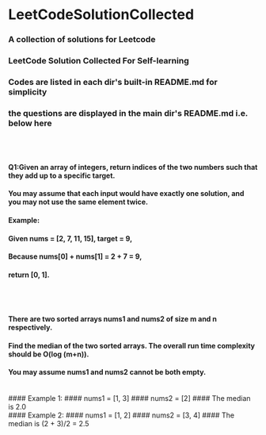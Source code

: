 # LeetCodeSolutionCollected
### A collection of solutions for Leetcode
###  LeetCode Solution Collected For Self-learning<br>
###  Codes are listed in each dir's built-in README.md for simplicity<br>
###  the questions are displayed in the main dir's README.md i.e. below here
<br>
<br>

#### Q1:Given an array of integers, return indices of the two numbers such that they add up to a specific target.
#### You may assume that each input would have exactly one solution, and you may not use the same element twice.
#### Example:
#### Given nums = [2, 7, 11, 15], target = 9,
#### Because nums[0] + nums[1] = 2 + 7 = 9,
#### return [0, 1].

<br>
<br>

#### There are two sorted arrays nums1 and nums2 of size m and n respectively.
#### Find the median of the two sorted arrays. The overall run time complexity should be O(log (m+n)).
#### You may assume nums1 and nums2 cannot be both empty.
<br>
#### Example 1:
#### nums1 = [1, 3]
#### nums2 = [2]
#### The median is 2.0
<br>
#### Example 2:
#### nums1 = [1, 2]
#### nums2 = [3, 4]
#### The median is (2 + 3)/2 = 2.5
